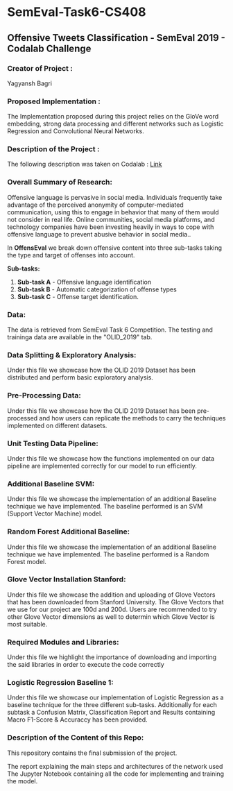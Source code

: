 # SemEval-Task6-CS408

## Offensive Tweets Classification - SemEval 2019 - Codalab Challenge

### Creator of Project :
Yagyansh Bagri


### Proposed Implementation : 
The Implementation proposed during this project relies on the GloVe word embedding, strong data processing and different networks such as Logistic Regression and Convolutional Neural Networks.

### Description of the Project :
The following description was taken on Codalab : [Link](https://competitions.codalab.org/competitions/20011#learn_the_details)

### Overall Summary of Research: 
Offensive language is pervasive in social media. Individuals frequently take advantage of the perceived anonymity of computer-mediated communication, using this to engage in behavior that many of them would not consider in real life. Online communities, social media platforms, and technology companies have been investing heavily in ways to cope with offensive language to prevent abusive behavior in social media..

In **OffensEval** we break down offensive content into three sub-tasks taking the type and target of offenses into account.

**Sub-tasks:**
1. **Sub-task A** - Offensive language identification
2. **Sub-task B** - Automatic categorization of offense types
3. **Sub-task C** - Offense target identification.

### Data: 
The data is retrieved from SemEval Task 6 Competition. The testing and traininga data are available in the "OLID_2019" tab. 

### Data Splitting & Exploratory Analysis:
Under this file we showcase how the OLID 2019 Dataset has been distributed and perform basic exploratory analysis.

### Pre-Processing Data:
Under this file we showcase how the OLID 2019 Dataset has been pre-processed and how users can replicate the methods to carry the techniques implemented on different datasets.

### Unit Testing Data Pipeline:
Under this file we showcase how the functions implemented on our data pipeline are implemented correctly for our model to run efficiently.

### Additional Baseline SVM:
Under this file we showcase the implementation of an additional Baseline technique we have implemented. The baseline performed is an SVM (Support Vector Machine) model.

### Random Forest Additional Baseline:
Under this file we showcase the implementation of an additional Baseline technique we have implemented. The baseline performed is a Random Forest model.


### Glove Vector Installation Stanford:
Under this file we showcase the addition and uploading of Glove Vectors that has been downloaded from Stanford University. The Glove Vectors that we use for our project are 100d and 200d. Users are recommended to try other Glove Vector dimensions as well to determin which Glove Vector is most suitable.


### Required Modules and Libraries:
Under this file we highlight the importance of downloading and importing the said libraries in order to execute the code correctly

### Logistic Regression Baseline 1:
Under this file we showcase our implementation of Logistic Regression as a baseline technique for the three different sub-tasks. Additionally for each subtask a Confusion Matrix, Classification Report and Results containing Macro F1-Score & Accuraccy has been provided.

### Description of the Content of this Repo: 
This repository contains the final submission of the project.

The report explaining the main steps and architectures of the network used
The Jupyter Notebook containing all the code for implementing and training the model.
